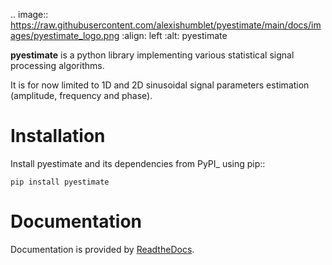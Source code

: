 .. image:: https://raw.githubusercontent.com/alexishumblet/pyestimate/main/docs/images/pyestimate_logo.png
   :align: left
   :alt: pyestimate


<b>pyestimate</b> is a python library implementing various statistical signal processing algorithms.

It is for now limited to 1D and 2D sinusoidal signal parameters estimation (amplitude, frequency and phase).

Installation
============

Install pyestimate and its dependencies from PyPI_ using pip::

    pip install pyestimate

Documentation
=============

Documentation is provided by [ReadtheDocs](http://pyestimate.readthedocs.org/).
